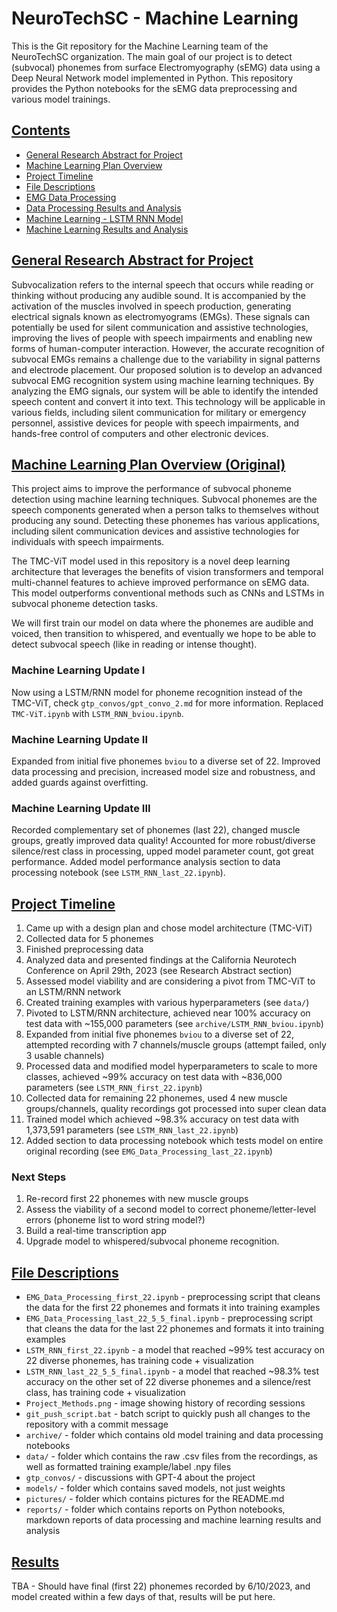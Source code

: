 # NeuroTechSC - Machine Learning

This is the Git repository for the Machine Learning team of the NeuroTechSC organization. The main goal of our project is to detect (subvocal) phonemes from surface Electromyography (sEMG) data using a Deep Neural Network model implemented in Python. This repository provides the Python notebooks for the sEMG data preprocessing and various model trainings.

## <u>Contents</u>

- [General Research Abstract for Project](#research-abstract)
- [Machine Learning Plan Overview](#ml-plan-overview)
- [Project Timeline](#project-timeline)
- [File Descriptions](#file-descriptions)
- [EMG Data Processing](#emg-data-processing)
- [Data Processing Results and Analysis](#data-processing-results)
- [Machine Learning - LSTM RNN Model](#lstm-rnn-model)
- [Machine Learning Results and Analysis](#machine-learning-results)

## <a id="research-abstract" style="color: inherit; text-decoration: none;"><u>General Research Abstract for Project</u></a>

Subvocalization refers to the internal speech that occurs while reading or thinking without producing any audible sound. It is accompanied by the activation of the muscles involved in speech production, generating electrical signals known as electromyograms (EMGs). These signals can potentially be used for silent communication and assistive technologies, improving the lives of people with speech impairments and enabling new forms of human-computer interaction. However, the accurate recognition of subvocal EMGs remains a challenge due to the variability in signal patterns and electrode placement. Our proposed solution is to develop an advanced subvocal EMG recognition system using machine learning techniques. By analyzing the EMG signals, our system will be able to identify the intended speech content and convert it into text. This technology will be applicable in various fields, including silent communication for military or emergency personnel, assistive devices for people with speech impairments, and hands-free control of computers and other electronic devices.

## <a id="ml-plan-overview" style="color: inherit; text-decoration: none;"><u>Machine Learning Plan Overview (Original)</u></a>

This project aims to improve the performance of subvocal phoneme detection using machine learning techniques. Subvocal phonemes are the speech components generated when a person talks to themselves without producing any sound. Detecting these phonemes has various applications, including silent communication devices and assistive technologies for individuals with speech impairments.

The TMC-ViT model used in this repository is a novel deep learning architecture that leverages the benefits of vision transformers and temporal multi-channel features to achieve improved performance on sEMG data. This model outperforms conventional methods such as CNNs and LSTMs in subvocal phoneme detection tasks. 

We will first train our model on data where the phonemes are audible and voiced, then transition to whispered, and eventually we hope to be able to detect subvocal speech (like in reading or intense thought).

### **Machine Learning Update I**

Now using a LSTM/RNN model for phoneme recognition instead of the TMC-ViT, check `gtp_convos/gpt_convo_2.md` for more information. Replaced `TMC-ViT.ipynb` with `LSTM_RNN_bviou.ipynb`.

### **Machine Learning Update II**

Expanded from initial five phonemes `bviou` to a diverse set of 22. Improved data processing and precision, increased model size and robustness, and added guards against overfitting.

### **Machine Learning Update III**

Recorded complementary set of phonemes (last 22), changed muscle groups, greatly improved data quality! Accounted for more robust/diverse silence/rest class in processing, upped model parameter count, got great performance. Added model performance analysis section to data processing notebook (see `LSTM_RNN_last_22.ipynb`).

## <a id="project-timeline" style="color: inherit; text-decoration: none;"><u>Project Timeline</u></a>

1. Came up with a design plan and chose model architecture (TMC-ViT)
2. Collected data for 5 phonemes
3. Finished preprocessing data
4. Analyzed data and presented findings at the California Neurotech Conference on April 29th, 2023 (see Research Abstract section)
5. Assessed model viability and are considering a pivot from TMC-ViT to an LSTM/RNN network
6. Created training examples with various hyperparameters (see `data/`)
7. Pivoted to LSTM/RNN architecture, achieved near 100% accuracy on test data with ~155,000 parameters (see `archive/LSTM_RNN_bviou.ipynb`)
8. Expanded from initial five phonemes `bviou` to a diverse set of 22, attempted recording with 7 channels/muscle groups (attempt failed, only 3 usable channels)
9. Processed data and modified model hyperparameters to scale to more classes, achieved ~99% accuracy on test data with ~836,000 parameters (see `LSTM_RNN_first_22.ipynb`)
10. Collected data for remaining 22 phonemes, used 4 new muscle groups/channels, quality recordings got processed into super clean data
11. Trained model which achieved ~98.3% accuracy on test data with 1,373,591 parameters (see `LSTM_RNN_last_22.ipynb`)
12. Added section to data processing notebook which tests model on entire original recording (see `EMG_Data_Processing_last_22.ipynb`)

### **Next Steps**
1. Re-record first 22 phonemes with new muscle groups
2. Assess the viability of a second model to correct phoneme/letter-level errors (phoneme list to word string model?)
3. Build a real-time transcription app
4. Upgrade model to whispered/subvocal phoneme recognition.

## <a id="file-descriptions" style="color: inherit; text-decoration: none;"><u>File Descriptions</u></a>

- `EMG_Data_Processing_first_22.ipynb` - preprocessing script that cleans the data for the first 22 phonemes and formats it into training examples
- `EMG_Data_Processing_last_22_5_5_final.ipynb` - preprocessing script that cleans the data for the last 22 phonemes and formats it into training examples
- `LSTM_RNN_first_22.ipynb` - a model that reached ~99% test accuracy on 22 diverse phonemes, has training code + visualization
- `LSTM_RNN_last_22_5_5_final.ipynb` - a model that reached ~98.3% test accuracy on the other set of 22 diverse phonemes and a silence/rest class, has training code + visualization
- `Project_Methods.png` - image showing history of recording sessions 
- `git_push_script.bat` - batch script to quickly push all changes to the repository with a commit message
- `archive/` - folder which contains old model training and data processing notebooks
- `data/` - folder which contains the raw .csv files from the recordings, as well as formatted training example/label .npy files
- `gtp_convos/` - discussions with GPT-4 about the project
- `models/` - folder which contains saved models, not just weights
- `pictures/` - folder which contains pictures for the README.md
- `reports/` - folder which contains reports on Python notebooks, markdown reports of data processing and machine learning results and analysis

## <a id="file-descriptions" style="color: inherit; text-decoration: none;"><u>Results</u></a>

TBA - Should have final (first 22) phonemes recorded by 6/10/2023, and model created within a few days of that, results will be put here.